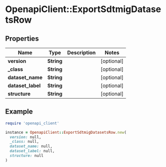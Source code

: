 # OpenapiClient::ExportSdtmigDatasetsRow

## Properties

| Name | Type | Description | Notes |
| ---- | ---- | ----------- | ----- |
| **version** | **String** |  | [optional] |
| **_class** | **String** |  | [optional] |
| **dataset_name** | **String** |  | [optional] |
| **dataset_label** | **String** |  | [optional] |
| **structure** | **String** |  | [optional] |

## Example

```ruby
require 'openapi_client'

instance = OpenapiClient::ExportSdtmigDatasetsRow.new(
  version: null,
  _class: null,
  dataset_name: null,
  dataset_label: null,
  structure: null
)
```

